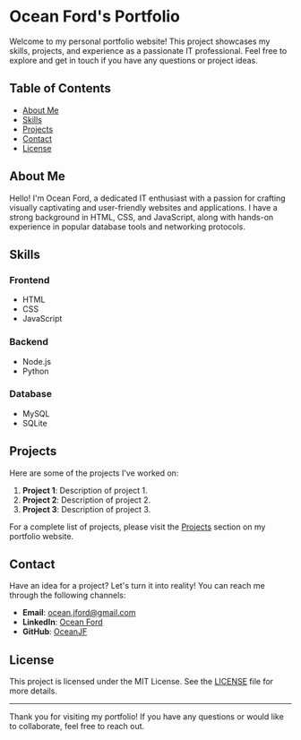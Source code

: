# Ocean Ford's Portfolio

Welcome to my personal portfolio website! This project showcases my skills, projects, and experience as a passionate IT professional. Feel free to explore and get in touch if you have any questions or project ideas.

## Table of Contents

- [About Me](#about-me)
- [Skills](#skills)
- [Projects](#projects)
- [Contact](#contact)
- [License](#license)

## About Me

Hello! I'm Ocean Ford, a dedicated IT enthusiast with a passion for crafting visually captivating and user-friendly websites and applications. I have a strong background in HTML, CSS, and JavaScript, along with hands-on experience in popular database tools and networking protocols.

## Skills

### Frontend

- HTML
- CSS
- JavaScript

### Backend

- Node.js
- Python

### Database

- MySQL
- SQLite

## Projects

Here are some of the projects I've worked on:

1. **Project 1**: Description of project 1.
2. **Project 2**: Description of project 2.
3. **Project 3**: Description of project 3.

For a complete list of projects, please visit the [Projects](#projects) section on my portfolio website.

## Contact

Have an idea for a project? Let's turn it into reality! You can reach me through the following channels:

- **Email**: [ocean.jford@gmail.com](mailto:ocean.jford@gmail.com)
- **LinkedIn**: [Ocean Ford](https://www.linkedin.com/in/ocean-ford-a9304331a/)
- **GitHub**: [OceanJF](https://github.com/OceanJF)

## License

This project is licensed under the MIT License. See the [LICENSE](LICENSE) file for more details.

---

Thank you for visiting my portfolio! If you have any questions or would like to collaborate, feel free to reach out.

